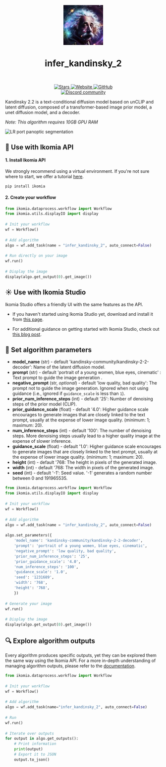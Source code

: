 <div align="center">
  <img src="images/einstein.jpg" alt="Algorithm icon">
  <h1 align="center">infer_kandinsky_2</h1>
</div>
<br />
<p align="center">
    <a href="https://github.com/Ikomia-hub/infer_kandinsky_2">
        <img alt="Stars" src="https://img.shields.io/github/stars/Ikomia-hub/infer_kandinsky_2">
    </a>
    <a href="https://app.ikomia.ai/hub/">
        <img alt="Website" src="https://img.shields.io/website/http/app.ikomia.ai/en.svg?down_color=red&down_message=offline&up_message=online">
    </a>
    <a href="https://github.com/Ikomia-hub/infer_kandinsky_2/blob/main/LICENSE.md">
        <img alt="GitHub" src="https://img.shields.io/github/license/Ikomia-hub/infer_kandinsky_2.svg?color=blue">
    </a>    
    <br>
    <a href="https://discord.com/invite/82Tnw9UGGc">
        <img alt="Discord community" src="https://img.shields.io/badge/Discord-white?style=social&logo=discord">
    </a> 
</p>

Kandinsky 2.2 is a text-conditional diffusion model based on unCLIP and latent diffusion, composed of a transformer-based image prior model, a unet diffusion model, and a decoder.


*Note: This algorithm requires 10GB GPU RAM*

![LR port panoptic segmentation](https://huggingface.co/datasets/hf-internal-testing/diffusers-images/resolve/main/kandinskyv22/%20blue%20eyes.png)

## :rocket: Use with Ikomia API

#### 1. Install Ikomia API

We strongly recommend using a virtual environment. If you're not sure where to start, we offer a tutorial [here](https://www.ikomia.ai/blog/a-step-by-step-guide-to-creating-virtual-environments-in-python).

```sh
pip install ikomia
```

#### 2. Create your workflow


```python
from ikomia.dataprocess.workflow import Workflow
from ikomia.utils.displayIO import display

# Init your workflow
wf = Workflow()

# Add algorithm
algo = wf.add_task(name = "infer_kandinsky_2", auto_connect=False)

# Run directly on your image
wf.run()

# Display the image
display(algo.get_output(0).get_image())
```

## :sunny: Use with Ikomia Studio

Ikomia Studio offers a friendly UI with the same features as the API.

- If you haven't started using Ikomia Studio yet, download and install it from [this page](https://www.ikomia.ai/studio).

- For additional guidance on getting started with Ikomia Studio, check out [this blog post](https://www.ikomia.ai/blog/how-to-get-started-with-ikomia-studio).

## :pencil: Set algorithm parameters

- **model_name** (str) - default 'kandinsky-community/kandinsky-2-2-decoder': Name of the latent diffusion model. 
- **prompt** (str) - default 'portrait of a young women, blue eyes, cinematic' : Text prompt to guide the image generation .
- **negative_prompt** (str, *optional*) - default 'low quality, bad quality': The prompt not to guide the image generation. Ignored when not using guidance (i.e., ignored if `guidance_scale` is less than `1`).
- **prior_num_inference_steps** (int) - default '25': Number of denoising steps of the prior model (CLIP).
- **prior_guidance_scale** (float) - default '4.0':  Higher guidance scale encourages to generate images that are closely linked to the text prompt, usually at the expense of lower image quality. (minimum: 1; maximum: 20).
- **num_inference_steps** (int) - default '100': The number of denoising steps. More denoising steps usually lead to a higher quality image at the expense of slower inference.
- **guidance_scale** (float) - default '1.0':  Higher guidance scale encourages to generate images that are closely linked to the text prompt, usually at the expense of lower image quality. (minimum: 1; maximum: 20).
- **height** (int) - default '768: The height in pixels of the generated image.
- **width** (int) - default '768: The width in pixels of the generated image.
- **seed** (int) - default '-1': Seed value. '-1' generates a random number between 0 and 191965535.


```python
from ikomia.dataprocess.workflow import Workflow
from ikomia.utils.displayIO import display

# Init your workflow
wf = Workflow()

# Add algorithm
algo = wf.add_task(name = "infer_kandinsky_2", auto_connect=False)

algo.set_parameters({
    'model_name': 'kandinsky-community/kandinsky-2-2-decoder',
    'prompt': 'portrait of a young women, blue eyes, cinematic',
    'negative_prompt': 'low quality, bad quality',
    'prior_num_inference_steps': '25',
    'prior_guidance_scale': '4.0',
    'num_inference_steps': '100',
    'guidance_scale': '1.0',
    'seed': '1231689',
    'width': '768',
    'height': '768',
    })

# Generate your image
wf.run()

# Display the image
display(algo.get_output(0).get_image())
```

## :mag: Explore algorithm outputs

Every algorithm produces specific outputs, yet they can be explored them the same way using the Ikomia API. For a more in-depth understanding of managing algorithm outputs, please refer to the [documentation](https://ikomia-dev.github.io/python-api-documentation/advanced_guide/IO_management.html).

```python
from ikomia.dataprocess.workflow import Workflow

# Init your workflow
wf = Workflow()

# Add algorithm
algo = wf.add_task(name="infer_kandinsky_2", auto_connect=False)

# Run  
wf.run()

# Iterate over outputs
for output in algo.get_outputs():
    # Print information
    print(output)
    # Export it to JSON
    output.to_json()
```
